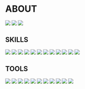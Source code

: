 <h1>ABOUT</h1> 


<a href="https://jeongrakchoi.github.io/portfolio"><img src ="https://img.shields.io/badge/PORTFOLIO-EA4AAA.svg?&style=for-the-badge&logo=GitHub Sponsors&logoColor=white"/></a>
<a href="mailto:jrchoi0123@naver.com"><img src="https://img.shields.io/badge/MAIL-2DB400.svg?&style=for-the-badge&logo=Mail.Ru&logoColor=white"/></a>
<a href="https://www.instagram.com/jrchoi0123/"><img src="https://img.shields.io/badge/INSTAGRAM-E4405F.svg?&style=for-the-badge&logo=Instagram&logoColor=white"/></a>


<h2>SKILLS</h2>


<img src="https://img.shields.io/badge/HTML5-E34F26.svg?&style=for-the-badge&logo=HTML5&logoColor=white"/> <img src="https://img.shields.io/badge/CSS3-1572B6.svg?&style=for-the-badge&logo=CSS3&logoColor=white"/> <img src="https://img.shields.io/badge/Sass-CC6699.svg?&style=for-the-badge&logo=Sass&logoColor=white"/> <img src="https://img.shields.io/badge/JavaScript-F7DF1E.svg?&style=for-the-badge&logo=JavaScript&logoColor=white"/> <img src="https://img.shields.io/badge/jQuery-0769AD.svg?&style=for-the-badge&logo=jQuery&logoColor=white"/> <img src="https://img.shields.io/badge/SEO-0053B8.svg?&style=for-the-badge&logo=SEO&logoColor=white"/> <img src="https://img.shields.io/badge/NODE-339933.svg?&style=for-the-badge&logo=Node.js&logoColor=white"/> <img src="https://img.shields.io/badge/GULP-CF4647.svg?&style=for-the-badge&logo=gulp&logoColor=white"/> <img src="https://img.shields.io/badge/IONIC-3880FF.svg?&style=for-the-badge&logo=Ionic&logoColor=white"/> <img src="https://img.shields.io/badge/REACT-61DAFB.svg?&style=for-the-badge&logo=React&logoColor=white"/> <img src="https://img.shields.io/badge/GIT-F05032.svg?&style=for-the-badge&logo=Git&logoColor=white"/> <img src="https://img.shields.io/badge/SVN-809CC9.svg?&style=for-the-badge&logo=Subversion&logoColor=white"/>


<h2>TOOLS</h2>


<img src="https://img.shields.io/badge/VS CODE-5C2D91.svg?&style=for-the-badge&logo=Visual Studio Code&logoColor=white"/> <img src="https://img.shields.io/badge/DREAMWEAVER-89EF08.svg?&style=for-the-badge&logo=Adobe Dreamweaver&logoColor=white"/> <img src="https://img.shields.io/badge/Eclipse-2C2255.svg?&style=for-the-badge&logo=Eclipse IDE&logoColor=white"/> <img src="https://img.shields.io/badge/PHOTOSHOP-31A8FF.svg?&style=for-the-badge&logo=Adobe Photoshop&logoColor=white"/> <img src="https://img.shields.io/badge/ILLUSTRATOR-FF9A00.svg?&style=for-the-badge&logo=Adobe Illustrator&logoColor=white"/> <img src="https://img.shields.io/badge/XD-FF61F6.svg?&style=for-the-badge&logo=Adobe XD&logoColor=white"/> <img src="https://img.shields.io/badge/ZEPLIN-EE6723.svg?&style=for-the-badge&logo=Zeplin&logoColor=white"/> <img src="https://img.shields.io/badge/FIGMA-F24E1E.svg?&style=for-the-badge&logo=Figma&logoColor=white"/> <img src="https://img.shields.io/badge/JIRA-0052CC.svg?&style=for-the-badge&logo=Jira&logoColor=white"/> <img src="https://img.shields.io/badge/TRELLO-0052CC.svg?&style=for-the-badge&logo=Trello&logoColor=white"/> <img src="https://img.shields.io/badge/REDMINE-B32024.svg?&style=for-the-badge&logo=Redmine&logoColor=white"/>
